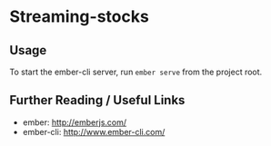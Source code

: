 # Streaming-stocks

## Usage

To start the ember-cli server, run `ember serve` from the project root.

## Further Reading / Useful Links

* ember: http://emberjs.com/
* ember-cli: http://www.ember-cli.com/
